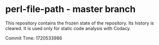 # perl-file-path - master branch

This repository contains the frozen state of the repository.
Its history is cleared. It is used only for static code
analysis with Codacy.

Commit Time: 1720533986